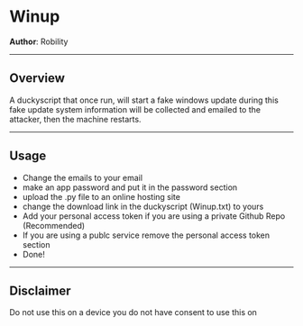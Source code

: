 # Winup
**Author**: Robility

---

## Overview
A duckyscript that once run, will start a fake windows update
during this fake update system information will be collected and 
emailed to the attacker, then the machine restarts. 

---

## Usage
- Change the emails to your email
- make an app password and put it in the password section
- upload the .py file to an online hosting site
- change the download link in the duckyscript (Winup.txt) to yours
- Add your personal access token if you are using a private Github Repo (Recommended)
- If you are using a publc service remove the personal access token section
- Done!

---

## Disclaimer
Do not use this on a device you do not have consent to use this on
